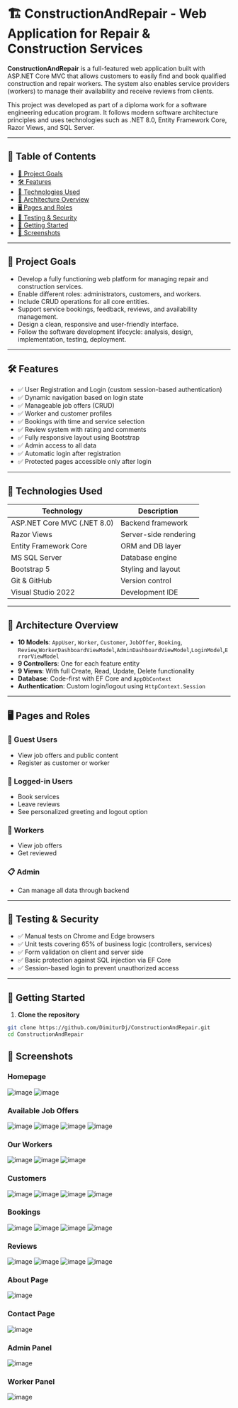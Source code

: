 # 🏗️ ConstructionAndRepair - Web Application for Repair & Construction Services

**ConstructionAndRepair** is a full-featured web application built with ASP.NET Core MVC that allows customers to easily find and book qualified construction and repair workers. The system also enables service providers (workers) to manage their availability and receive reviews from clients.

This project was developed as part of a diploma work for a software engineering education program. It follows modern software architecture principles and uses technologies such as .NET 8.0, Entity Framework Core, Razor Views, and SQL Server.

---

## 📌 Table of Contents

- [🎯 Project Goals](#-project-goals)
- [🛠️ Features](#-features)
- [🧰 Technologies Used](#-technologies-used)
- [📐 Architecture Overview](#-architecture-overview)
- [🖥️ Pages and Roles](#-pages-and-roles)
- [🧪 Testing & Security](#-testing--security)
- [🚀 Getting Started](#-getting-started)
- [📸 Screenshots](#-screenshots)


---

## 🎯 Project Goals

- Develop a fully functioning web platform for managing repair and construction services.
- Enable different roles: administrators, customers, and workers.
- Include CRUD operations for all core entities.
- Support service bookings, feedback, reviews, and availability management.
- Design a clean, responsive and user-friendly interface.
- Follow the software development lifecycle: analysis, design, implementation, testing, deployment.

---

## 🛠️ Features

- ✅ User Registration and Login (custom session-based authentication)
- ✅ Dynamic navigation based on login state
- ✅ Manageable job offers (CRUD)
- ✅ Worker and customer profiles
- ✅ Bookings with time and service selection
- ✅ Review system with rating and comments
- ✅ Fully responsive layout using Bootstrap
- ✅ Admin access to all data
- ✅ Automatic login after registration
- ✅ Protected pages accessible only after login

---

## 🧰 Technologies Used

| Technology             | Description |
|------------------------|-------------|
| ASP.NET Core MVC (.NET 8.0) | Backend framework |
| Razor Views            | Server-side rendering |
| Entity Framework Core  | ORM and DB layer |
| MS SQL Server          | Database engine |
| Bootstrap 5            | Styling and layout |
| Git & GitHub           | Version control |
| Visual Studio 2022     | Development IDE |

---

## 📐 Architecture Overview

- **10 Models**: `AppUser`, `Worker`, `Customer`, `JobOffer`, `Booking`, `Review`,`WorkerDashboardViewModel`,`AdminDashboardViewModel`,`LoginModel`,`ErrorViewModel`
- **9 Controllers**: One for each feature entity
- **9 Views**: With full Create, Read, Update, Delete functionality
- **Database**: Code-first with EF Core and `AppDbContext`
- **Authentication**: Custom login/logout using `HttpContext.Session`

---

## 🖥️ Pages and Roles

### 👤 Guest Users
- View job offers and public content
- Register as customer or worker

### 🔑 Logged-in Users
- Book services
- Leave reviews
- See personalized greeting and logout option

### 👷 Workers
- View job offers
- Get reviewed

### 📋 Admin
- Can manage all data through backend

---

## 🧪 Testing & Security

- ✅ Manual tests on Chrome and Edge browsers
- ✅ Unit tests covering 65% of business logic (controllers, services)
- ✅ Form validation on client and server side
- ✅ Basic protection against SQL injection via EF Core
- ✅ Session-based login to prevent unauthorized access

---

## 🚀 Getting Started

1. **Clone the repository**

```bash
git clone https://github.com/DimiturDj/ConstructionAndRepair.git
cd ConstructionAndRepair
```
## 📸 Screenshots

### Homepage
![image](https://github.com/user-attachments/assets/f1350d45-5df6-4275-afe6-6ba8dbd3af8b)
![image](https://github.com/user-attachments/assets/abfb94f9-0fb8-4728-8c53-cf3551458b3e)


### Available Job Offers
![image](https://github.com/user-attachments/assets/83114e86-6e8f-41bd-99cf-88948df8b987)
![image](https://github.com/user-attachments/assets/8c748af9-fe41-4df0-8f89-e34fd7b850d9)
![image](https://github.com/user-attachments/assets/a2b481c2-afc5-412c-aa1e-f9f259ccffff)
![image](https://github.com/user-attachments/assets/a9de5e1c-dc45-4d47-8a00-0f80b3972866)


### Our Workers
![image](https://github.com/user-attachments/assets/a6348ea8-988e-403f-a31f-12802b92e29e)
![image](https://github.com/user-attachments/assets/93a44283-bb19-4026-8bb6-a6f4e1e7a927)
![image](https://github.com/user-attachments/assets/aab8c56d-ed1a-4f92-8247-d3a23bb523dc)


### Customers
![image](https://github.com/user-attachments/assets/894b080d-43ce-4e02-88b7-092d47157577)
![image](https://github.com/user-attachments/assets/2442a4c4-7e02-43cf-8127-1fa6d9ff680a)
![image](https://github.com/user-attachments/assets/0727dd02-eb1f-4281-8464-20fec245f259)
![image](https://github.com/user-attachments/assets/4da4b8eb-552a-4148-bbea-b1ec3d0cab17)


### Bookings
![image](https://github.com/user-attachments/assets/5fb4016e-f90b-485a-a380-0585d8f41dcb)
![image](https://github.com/user-attachments/assets/f0285634-7090-4e73-bb81-a6e5ef359a1f)
![image](https://github.com/user-attachments/assets/6a05533e-4113-4407-9a60-dd4f9304e685)
![image](https://github.com/user-attachments/assets/4eb42ec9-4567-46b9-9fbe-478f81f90de7)


### Reviews
![image](https://github.com/user-attachments/assets/08009475-23c3-4a8f-8a12-7928e2752a29)
![image](https://github.com/user-attachments/assets/ab9096ac-e391-4208-88af-875c5db911a3)
![image](https://github.com/user-attachments/assets/ca4aa0bb-dd01-45f4-80a5-2a6b07940510)
![image](https://github.com/user-attachments/assets/0c943558-dcc1-442f-8666-8f5bf8f7fa18)


### About Page
![image](https://github.com/user-attachments/assets/b153ae28-042f-4ac9-9d99-d5fb1c2d28b2)

### Contact Page
![image](https://github.com/user-attachments/assets/9fb6b551-27ba-4693-853f-9c5e36716925)

### Admin Panel
![image](https://github.com/user-attachments/assets/29be85a3-7b84-4c92-85b6-6db4f1302ec6)
### Worker Panel
![image](https://github.com/user-attachments/assets/da6cc4a2-70cc-44e9-ab65-1603345a6330)



